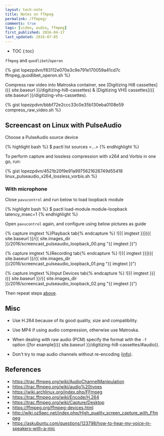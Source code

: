 ```yaml
---
layout: tech-note
title: Notes on ffmpeg
permalink: /ffmpeg/
comments: true
tags: [video, audio, ffmpeg]
first_published: 2016-04-17
last_updated: 2016-07-05
---
```


* TOC
{:toc}

`ffmpeg` and `quodlibet`/`operon`

{% gist lopezpdvn/f83112e070e3c9e791e170059a41cd7c ffmpeg_quodlibet_operon.sh %}

Compress raw video into Matroska container, see
[Digitizing Hi8 cassettes]({{ site.baseurl }}/digitizing-hi8-cassettes) &
[Digitizing VHS cassettes]({{ site.baseurl }}/digitizing-vhs-cassettes).

{% gist lopezpdvn/bbbf72e2ccc33c0e35b130eba0108e59 compress_raw_video.sh %}

## Screencast on Linux with PulseAudio

Choose a PulseAudio source device

{% highlight bash %}
$ pactl list sources
<...>
{% endhighlight %}

To perform capture and lossless compression with x264 and Vorbis in one go,
run:

{% gist lopezpdvn/4521b20f9e91a9975621626749d55418 linux_pulseaudio_x264_lossless_vorbis.sh %}

### With microphone

Close `pavucontrol` and run below to load loopback module

{% highlight bash %}
$ pactl load-module module-loopback latency_msec=1
{% endhighlight %}

Open `pavucontrol` again, and configure using below pictures as guide

{% capture imgtext %}Playback tab{% endcapture %}
![{{ imgtext }}]({{ site.baseurl }}/{{ site.images_dir }}/2016/screencast_pulseaudio_loopback_00.png "{{ imgtext }}")

{% capture imgtext %}Recording tab{% endcapture %}
![{{ imgtext }}]({{ site.baseurl }}/{{ site.images_dir }}/2016/screencast_pulseaudio_loopback_01.png "{{ imgtext }}")

{% capture imgtext %}Input Devices tab{% endcapture %}
![{{ imgtext }}]({{ site.baseurl }}/{{ site.images_dir }}/2016/screencast_pulseaudio_loopback_02.png "{{ imgtext }}")

Then repeat steps [above](#screencast-on-linux-with-pulseaudio).

## Misc

- Use H.264 because of its good quality, size and compatibility.

- Use MP4 if using audio compression, otherwise use Matroska.

- When dealing with raw audio (PCM) specify the format with the `-f` option
  ([for example]({{ site.baseurl }}/digitizing-hi8-cassettes/#audio)).

- Don't try to map audio channels without re-encoding
  ([info](http://comments.gmane.org/gmane.comp.video.ffmpeg.user/53517)).

## References

- <https://trac.ffmpeg.org/wiki/AudioChannelManipulation>
- <https://trac.ffmpeg.org/wiki/audio%20types>
- <https://wiki.archlinux.org/index.php/FFmpeg>
- <https://trac.ffmpeg.org/wiki/Encode/H.264>
- <https://trac.ffmpeg.org/wiki/Capture/Desktop>
- <https://ffmpeg.org/ffmpeg-devices.html>
- <http://wiki.oz9aec.net/index.php/High_quality_screen_capture_with_Ffmpeg>
- <https://askubuntu.com/questions/123798/how-to-hear-my-voice-in-speakers-with-a-mic>
